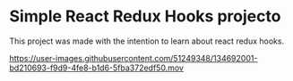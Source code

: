 # Simple React Redux Hooks projecto

This project was made with the intention to learn about react redux hooks.



https://user-images.githubusercontent.com/51249348/134692001-bd210693-f9d9-4fe8-b1d6-5fba372edf50.mov

